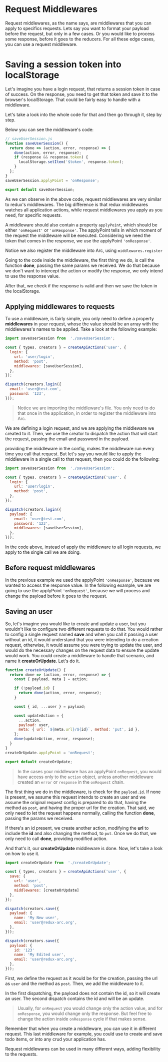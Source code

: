 # Request Middlewares
Request middlewares, as the name says, are middlewares that you can apply to specifics requests. Lets say you want to format your payload before the request, but only in a few cases. Or you would like to process some response, before it goes to the reducers. For all these edge cases, you can use a request middleware.

# Saving a session token into localStorage
Let's imagine you have a login request, that returns a session token in case of success. On the response, you need to get that token and save it to the browser's localStorage. That could be fairly easy to handle with a middleware.

Let's take a look into the whole code for that and then go through it, step by step.

Below you can see the middleware's code:

```js
// saveUserSession.js
function saveUserSession() {
  return done => (action, error, response) => {
    done(action, error, response);
    if (response && response.token) {
      localStorage.setItem('$token', response.token);
    }
  };
}
saveUserSession.applyPoint = 'onResponse';

export default saveUserSession;
```

As we can observe in the above code, request middlewares are very similar to redux's middlewares. The big difference is that redux middlewares watches all application actions, while request middlewares you apply as you need, for specific requests.

A middleware should also contain a property `applyPoint`, which should be either `'onRequest'` or `'onResponse'`. The applyPoint tells in which moment of the request the middleware will be executed. Considering we need the token that comes in the response, we use the applyPoint `'onResponse'`.

Notice we also register the middleware into Arc, using `middlewares.register`

Going to the code inside the middleware, the first thing we do, is call the function **done**, passing the same params we received. We do that because we don't want to intercept the action or modify the response, we only intend to use the response value.

After that, we check if the response is valid and then we save the token in the localStorage.


## Applying middlewares to requests
To use a middleware, is fairly simple, you only need to define a property **middlewares** in your request, whose the value should be an array with the middlewares's names to be applied. Take a look at the following example:


```js
import saveUserSession from  './saveUserSession';

const { types, creators } = createApiActions('user', {
  login: {
    url: 'user/login',
    method: 'post',
    middlewares: [saveUserSession],
  },
});

dispatch(creators.login({
  email: 'user@test.com',
  password: '123',
}));
```

> Notice we are importing the middleware's file. You only need to do that once in the application, in order to register the middleware into Arc.

We are defining a login request, and we are applying the middleware we created to it. Then, we use the creator to dispatch the action that will start the request, passing the email and password in the payload.

providing the middleware in the config, makes the middleware run every time you call that request. But let's say you would like to apply the middleware in a single call to that request, then you could do the following:

```js
import saveUserSession from  './saveUserSession';

const { types, creators } = createApiActions('user', {
  login: {
    url: 'user/login',
    method: 'post',
  },
});

dispatch(creators.login({
  payload: {
    email: 'user@test.com',
    password: '123',
    middlewares: [saveUserSession],
  },
}));
```

In the code above, instead of apply the middleware to all login requests, we apply to the single call we are doing.

## Before request middlewares
In the previous example we used the applyPoint `'onResponse'`, because we wanted to access the response value. In the following example, we are going to use the applyPoint `'onRequest'`, because we will process and change the payload before it goes to the request.


## Saving an user
So, let's imagine you would like to create and update a user, but you wouldn't like to configure two different requests to do that. You would rather to config a single request named **save** and when you call it passing a user without an id, it would understand that you were intending to do a creation request, otherwise, it would assume you were trying to update the user, and would do the necessary changes on the request data to ensure the update would work. You could create a middleware to handle that scenario, and name it **createOrUpdate**. Let's do it.


```js
function createOrUpdate() {
  return done => (action, error, response) => {
    const { payload, meta } = action;

    if (!payload.id) {
      return done(action, error, response);
    }

    const { id, ...user } = payload;

    const updateAction = {
      ...action,
      payload: user,
      meta: { url: `${meta.url}/${id}`, method: 'put', id },
    };
    done(updateAction, error, response);
  }
}
createOrUpdate.applyPoint = 'onRequest';

export default createOrUpdate;
```

> In the cases your middleware has an applyPoint `onRequest`, you would have access only to the `action` object, unless another middleware created an  `error` or `response` in the `onRequest` chain.

The first thing we do in the middleware, is check for the `payload.id`. If none is present, we assume this request intends to create an user and we assume the original request config is prepared to do that, having the method as `post`, and having the proper url for the creation. That said, we only need to let the request happens normally, calling the function **done**, passing the params we received.

If there's an id present, we create another action, modifying the **url** to include the **id** and also changing the method, to `put`. Once we do that, we only need to call **done**, providing modified action.

And that's it, our **createOrUpdate** middleware is done. Now, let's take a look on how to use it.

```js
import createOrUpdate from  './createOrUpdate';

const { types, creators } = createApiActions('user', {
  save: {
    url: 'user',
    method: 'post',
    middlewares: [createOrUpdate]
  },
});

dispatch(creators.save({
  payload: {
    name: 'My New user',
    email: 'user@redux-arc.org',
  },
}));

dispatch(creators.save({
  payload: {
    id: '123'
    name: 'My Edited user',
    email: 'user@redux-arc.org',
  },
}));
```

First, we define the request as it would be for the creation, passing the url as `user` and the method as `post`. Then, we add the middleware to it.

In the first dispatching, the payload does not contain the id, so it will create an user. The second dispatch contains the id and will be an update.

> Usually, for `onRequest` you would change only the action value, and for `onResponse`, you would change only the response. But feel free to change the action inside  `onResponse` cycle if that makes sense.

Remember that when you create a middleware, you can use it in different request. This last middleware for example, you could use to create and save todo items, or into any crud your application has.

Request middlewares can be used in many different ways, adding flexibility to the requests.
